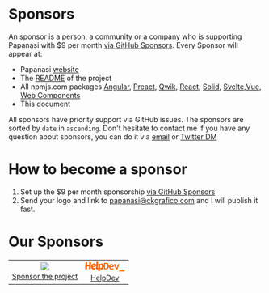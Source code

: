 # Sponsors

An sponsor is a person, a community or a company who is supporting Papanasi with $9 per month [via GitHub Sponsors](https://github.com/sponsors/ckgrafico). Every Sponsor will appear at:

- Papanasi [website](https://papanasi.js.org)
- The [README](https://github.com/ckgrafico/papanasi#sponsors) of the project
- All npmjs.com packages [Angular](https://www.npmjs.com/package/@papanasi/angular), [Preact](https://www.npmjs.com/package/@papanasi/preact), [Qwik](https://www.npmjs.com/package/@papanasi/qwik), [React](https://www.npmjs.com/package/@papanasi/react), [Solid](https://www.npmjs.com/package/@papanasi/solid), [Svelte](https://www.npmjs.com/package/@papanasi/svelte),[Vue](https://www.npmjs.com/package/@papanasi/vue), [Web Components](https://www.npmjs.com/package/@papanasi/webcomponents)
- This document


All sponsors have priority support via GitHub issues.
The sponsors are sorted by `date` in `ascending`.
Don't hesitate to contact me if you have any question about sponsors, you can do it via [email](mailto:papanasi@ckgrafico.com) or [Twitter DM](https://twitter.com/ckgrafico)

# How to become a sponsor

1. Set up the $9 per month sponsorship [via GitHub Sponsors](https://github.com/sponsors/ckgrafico) 
2. Send your logo and link to papanasi@ckgrafico.com and I will publish it fast.

# Our Sponsors

<table>
<tr>
<td align="center"><a href="SPONSORS.md#sponsors"><img src="https://tabler-icons.io/static/tabler-icons/icons/circle-plus.svg" width="80"><br>Sponsor the project</a></td>
<td align="center"><a href="https://helpdev.org"><img src="https://raw.githubusercontent.com/CKGrafico/papanasi/main/sponsors/logos/helpdev.png" width="80"><br>HelpDev</a>
</tr>
</table>
